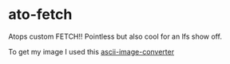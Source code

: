 # ato-fetch
Atops custom FETCH!! Pointless but also cool for an lfs show off.

To get my image I used this [ascii-image-converter](https://github.com/TheZoraiz/ascii-image-converter)
